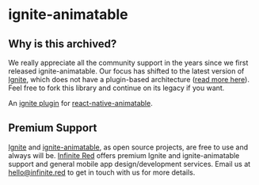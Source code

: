 # ignite-animatable

## Why is this archived?

We really appreciate all the community support in the years since we first released ignite-animatable. Our focus has shifted to the latest version of [Ignite](https://github.com/infinitered/ignite), which does not have a plugin-based architecture ([read more here](https://shift.infinite.red/introducing-ignite-4-0-flame-1dfc891f9966)). Feel free to fork this library and continue on its legacy if you want. 

An [ignite plugin](https://github.com/infinitered/ignite) for [react-native-animatable](https://github.com/oblador/react-native-animatable).

## Premium Support

[Ignite](https://infinite.red/ignite) and [ignite-animatable](https://github.com/infinitered/ignite-animatable), as open source projects, are free to use and always will be. [Infinite Red](https://infinite.red/) offers premium Ignite and ignite-animatable support and general mobile app design/development services. Email us at [hello@infinite.red](mailto:hello@infinite.red) to get in touch with us for more details.
